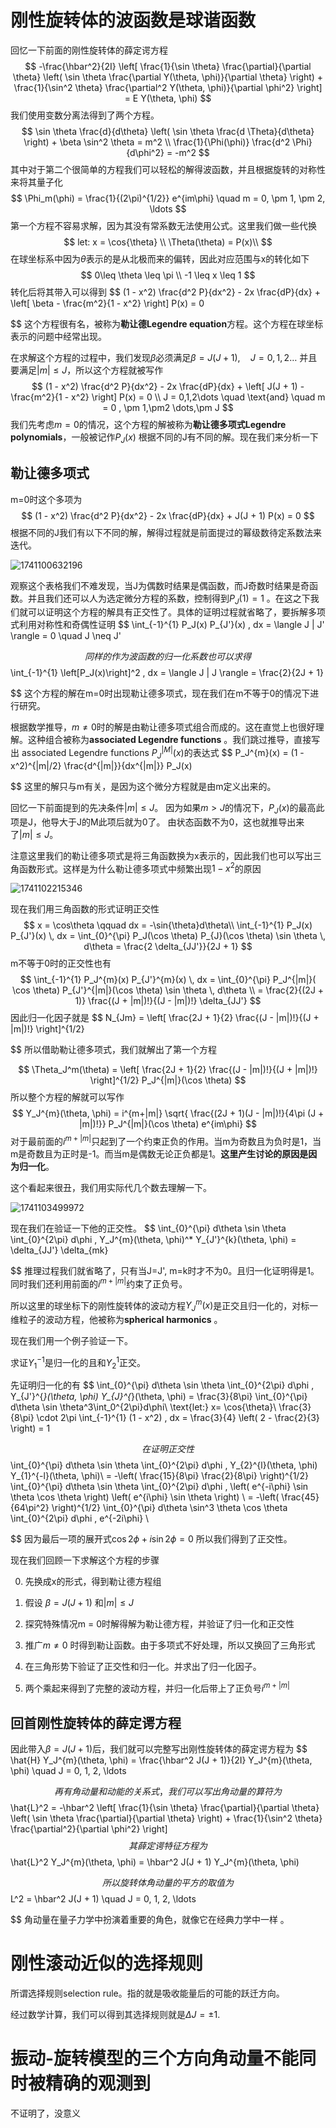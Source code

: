 # 刚性旋转体的波函数是球谐函数

回忆一下前面的刚性旋转体的薛定谔方程
$$
-\frac{\hbar^2}{2I} \left[ \frac{1}{\sin \theta} \frac{\partial}{\partial \theta} \left( \sin \theta \frac{\partial Y(\theta, \phi)}{\partial \theta} \right) + \frac{1}{\sin^2 \theta} \frac{\partial^2 Y(\theta, \phi)}{\partial \phi^2} \right] = E Y(\theta, \phi)
$$
我们使用变数分离法得到了两个方程。
$$
\sin \theta \frac{d}{d\theta} \left( \sin \theta \frac{d \Theta}{d\theta} \right) + \beta \sin^2 \theta = m^2 \\
\frac{1}{\Phi(\phi)} \frac{d^2 \Phi}{d\phi^2} = -m^2
$$
其中对于第二个很简单的方程我们可以轻松的解得波函数，并且根据旋转的对称性来将其量子化
$$
\Phi_m(\phi) = \frac{1}{(2\pi)^{1/2}} e^{im\phi} \quad m = 0, \pm 1, \pm 2, \ldots
$$
第一个方程不容易求解，因为其没有常系数无法使用公式。这里我们做一些代换
$$
let: x = \cos{\theta} \\
\Theta(\theta) = P(x)\\
$$
在球坐标系中因为$\theta$表示的是从北极而来的偏转，因此对应范围与x的转化如下
$$
0\leq \theta \leq \pi \\
-1 \leq x \leq 1
$$
转化后将其带入可以得到
$$
(1 - x^2) \frac{d^2 P}{dx^2} - 2x \frac{dP}{dx} + \left[ \beta - \frac{m^2}{1 - x^2} \right] P(x) = 0
$$
这个方程很有名，被称为**勒让德Legendre equation**方程。这个方程在球坐标表示的问题中经常出现。

在求解这个方程的过程中，我们发现$\beta$必须满足$\beta = J(J+1),\quad J = 0,1,2\dots$ 并且要满足$|m |\leq J$，所以这个方程就被写作
$$
(1 - x^2) \frac{d^2 P}{dx^2} - 2x \frac{dP}{dx} + \left[ J(J + 1) - \frac{m^2}{1 - x^2} \right] P(x) = 0 \\
J = 0,1,2\dots \quad \text{and} \quad m = 0 , \pm 1,\pm2 \dots,\pm J
$$
我们先考虑$m=0$的情况，这个方程的解被称为**勒让德多项式Legendre polynomials**，一般被记作$P_J(x)$ 根据不同的J有不同的解。现在我们来分析一下

## 勒让德多项式

m=0时这个多项为
$$
(1 - x^2) \frac{d^2 P}{dx^2} - 2x \frac{dP}{dx} + J(J + 1) P(x) = 0
$$
根据不同的J我们有以下不同的解，解得过程就是前面提过的幂级数待定系数法来迭代。

![1741100632196](.\figure\1741100632196.png)

观察这个表格我们不难发现，当J为偶数时结果是偶函数，而J奇数时结果是奇函数。并且我们还可以人为选定微分方程的系数，控制得到$P_J(1) = 1$ 。在这之下我们就可以证明这个方程的解具有正交性了。具体的证明过程就省略了，要拆解多项式利用对称性和奇偶性证明
$$
\int_{-1}^{1} P_J(x) P_{J'}(x) \, dx = \langle J | J' \rangle = 0 \quad J \neq J'
$$
同样的作为波函数的归一化系数也可以求得
$$
\int_{-1}^{1} \left[P_J(x)\right]^2 \, dx = \langle J | J \rangle = \frac{2}{2J + 1}
$$
这个方程的解在m=0时出现勒让德多项式，现在我们在m不等于0的情况下进行研究。

根据数学推导，$m\neq 0$时的解是由勒让德多项式组合而成的。这在直觉上也很好理解。这种组合被称为**associated Legendre functions** 。我们跳过推导，直接写出 associated Legendre functions $P_J^{|M|}(x)$的表达式
$$
P_J^{m}(x) = (1 - x^2)^{|m|/2} \frac{d^{|m|}}{dx^{|m|}} P_J(x)
$$
这里的解只与m有关，是因为这个微分方程就是由m定义出来的。

回忆一下前面提到的先决条件$|m|\leq J$。 因为如果$m > J$的情况下，$P_J(x)$的最高此项是J，他导大于J的M此项后就为0了。 由状态函数不为0，这也就推导出来了$|m|\leq J$。

注意这里我们的勒让德多项式是将三角函数换为x表示的，因此我们也可以写出三角函数形式。这样是为什么勒让德多项式中频繁出现$1-x^2$的原因

![1741102215346](D:\msys64\home\31932\qc\qcProjects\note\figure\1741102215346.png)

现在我们用三角函数的形式证明正交性
$$
x = \cos\theta  \qquad dx = -\sin{\theta}d\theta\\
\int_{-1}^{1} P_J(x) P_{J'}(x) \, dx = \int_{0}^{\pi} P_J(\cos \theta) P_{J}(\cos \theta) \sin \theta \, d\theta = \frac{2 \delta_{JJ'}}{2J + 1}
$$
m不等于0时的正交性也有
$$
\int_{-1}^{1} P_J^{m}(x) P_{J'}^{m}(x) \, dx = \int_{0}^{\pi} P_J^{|m|}( \cos \theta) P_{J'}^{|m|}(\cos \theta) \sin \theta \, d\theta \\
= \frac{2}{(2J + 1)} \frac{(J + |m|)!}{(J - |m|)!} \delta_{JJ'}
$$
因此归一化因子就是
$$
N_{Jm} = \left[ \frac{2J + 1}{2} \frac{(J - |m|)!}{(J + |m|)!} \right]^{1/2}
$$
所以借助勒让德多项式，我们就解出了第一个方程


$$
\Theta_J^m(\theta) = \left[ \frac{2J + 1}{2} \frac{(J - |m|)!}{(J + |m|)!} \right]^{1/2} P_J^{|m|}(\cos \theta)
$$
所以整个方程的解就可以写作
$$
Y_J^{m}(\theta, \phi) = i^{m+|m|} \sqrt{ \frac{(2J + 1)(J - |m|)!}{4\pi (J + |m|)!}} P_J^{|m|}(\cos \theta) e^{im\phi}
$$
对于最前面的$i^{m+|m|}$只起到了一个约束正负的作用。当m为奇数且为负时是1，当m是奇数且为正时是-1。而当m是偶数无论正负都是1。**这里产生讨论的原因是因为归一化**。

这个看起来很丑，我们用实际代几个数去理解一下。

![1741103499972](.\figure\1741103499972.png)

现在我们在验证一下他的正交性。
$$
\int_{0}^{\pi} d\theta \sin \theta \int_{0}^{2\pi} d\phi \, Y_J^{m}(\theta, \phi)^* Y_{J'}^{k}(\theta, \phi) = \delta_{JJ'} \delta_{mk}
$$
推理过程我们就省略了，只有当J=J', m=k时才不为0。且归一化证明得是1。 同时我们还利用前面的$i^{m+|m|}$约束了正负号。

所以这里的球坐标下的刚性旋转体的波动方程$Y_J^{m}(x)$是正交且归一化的，对标一维粒子的波动方程，他被称为**spherical harmonics** 。

现在我们用一个例子验证一下。

求证$Y_1^{-1}$是归一化的且和$Y_2^1$正交。

先证明归一化的有
$$
\int_{0}^{\pi} d\theta \sin \theta \int_{0}^{2\pi} d\phi \, Y_{J'}^{*}(\theta, \phi) Y_{J}^{*}(\theta, \phi) = \frac{3}{8\pi} \int_{0}^{\pi} d\theta \sin \theta^3\int_0^{2\pi}d\phi\\
\text{let:} x= \cos{\theta}\\
\frac{3}{8\pi} \cdot 2\pi \int_{-1}^{1} (1 - x^2) \, dx = \frac{3}{4} \left( 2 - \frac{2}{3} \right) = 1
$$
在证明正交性
$$
\int_{0}^{\pi} d\theta \sin \theta \int_{0}^{2\pi} d\phi \, Y_{2}^{l}(\theta, \phi) Y_{1}^{-l}(\theta, \phi)\\
= -\left( \frac{15}{8\pi} \frac{2}{8\pi} \right)^{1/2} \int_{0}^{\pi} d\theta \sin \theta \int_{0}^{2\pi} d\phi \, \left( e^{-i\phi} \sin \theta \cos \theta \right) \left( e^{i\phi} \sin \theta \right) \\
= -\left( \frac{45}{64\pi^2} \right)^{1/2} \int_{0}^{\pi} d\theta \sin^3 \theta \cos \theta \int_{0}^{2\pi} d\phi \, e^{-2i\phi} \\
$$
因为最后一项的展开式$\cos{2\phi}+i\sin{2\phi} = 0$ 所以我们得到了正交性。

现在我们回顾一下求解这个方程的步骤

0. 先换成x的形式，得到勒让德方程组

1. 假设 $\beta = J(J+1)$ 和$|m|\leq J$
2. 探究特殊情况m = 0时解得解为勒让德方程，并验证了归一化和正交性
3. 推广$m\neq 0$ 时得到勒让函数。由于多项式不好处理，所以又换回了三角形式
4. 在三角形势下验证了正交性和归一化。并求出了归一化因子。
5. 两个乘起来得到了完整的波动方程，并归一化后带上了正负号$i^{m+|m|}$

## 回首刚性旋转体的薛定谔方程

因此带入$\beta = J(J+1)$后，我们就可以完整写出刚性旋转体的薛定谔方程为
$$
\hat{H} Y_J^{m}(\theta, \phi) = \frac{\hbar^2 J(J + 1)}{2I} Y_J^{m}(\theta, \phi) \quad J = 0, 1, 2, \ldots
$$
再有角动量和动能的关系式，我们可以写出角动量的算符为
$$
\hat{L}^2 = -\hbar^2 \left[ \frac{1}{\sin \theta} \frac{\partial}{\partial \theta} \left( \sin \theta \frac{\partial}{\partial \theta} \right) + \frac{1}{\sin^2 \theta} \frac{\partial^2}{\partial \phi^2} \right]
$$
其薛定谔特征方程为
$$
\hat{L}^2 Y_J^{m}(\theta, \phi) = \hbar^2 J(J + 1) Y_J^{m}(\theta, \phi)
$$
所以旋转体角动量的平方的取值为
$$
L^2 = \hbar^2 J(J + 1) \quad J = 0, 1, 2, \ldots
$$
角动量在量子力学中扮演着重要的角色，就像它在经典力学中一样 。

# 刚性滚动近似的选择规则

所谓选择规则selection rule。指的就是吸收能量后的可能的跃迁方向。

经过数学计算，我们可以得到其选择规则就是$\Delta J = \pm1$.

# 振动-旋转模型的三个方向角动量不能同时被精确的观测到

不证明了，没意义

